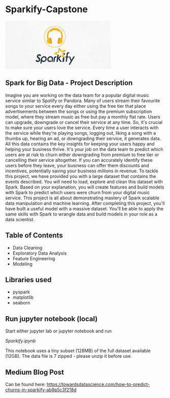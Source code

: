 # Sparkify-Capstone


![Sparkify Logo](sparkify.jpg)

## Spark for Big Data - Project Description
Imagine you are working on the data team for a popular digital music service similar to Spotify or Pandora. Many of users stream their favourite songs to your service every day either using the free tier that place advertisements between the songs or using the premium subscription model, where they stream music as free but pay a monthly flat rate. Users can upgrade, downgrade or cancel their service at any time. So, it's crucial to make sure your users love the service. Every time a user interacts with the service while they're playing songs, logging out, liking a song with a thumbs up, hearing an ad, or downgrading their service, it generates data. All this data contains the key insights for keeping your users happy and helping your business thrive. It's your job on the data team to predict which users are at risk to churn either downgrading from premium to free tier or cancelling their service altogether. If you can accurately identify these users before they leave, your business can offer them discounts and incentives, potentially saving your business millions in revenue. To tackle this project, we have provided you with a large dataset that contains the events described. You will need to load, explore and clean this dataset with Spark. Based on your explanation, you will create features and build models with Spark to predict which users were churn from your digital music service. This project is all about demonstrating mastery of Spark scalable data manipulation and machine learning. After completing this project, you'll have built a useful model with a massive dataset. You'll be able to apply the same skills with Spark to wrangle data and build models in your role as a data scientist. 

## Table of Contents
* Data Cleaning
* Exploratory Data Analysis
* Feature Engineering
* Modeling

## Libraries used
* pyspark
* matplotlib
* seaborn

## Run jupyter notebook (local)
Start either jupyter lab or jupyter notebook and run

*Sparkify.ipynb*

This notebook uses a tiny subset (128MB) of the full dataset available (12GB). The data file is 7 zipped - please unzip it before use.

## Medium Blog Post

Can be found here: https://towardsdatascience.com/how-to-predict-churns-in-sparkify-ab9a5c3f218d
